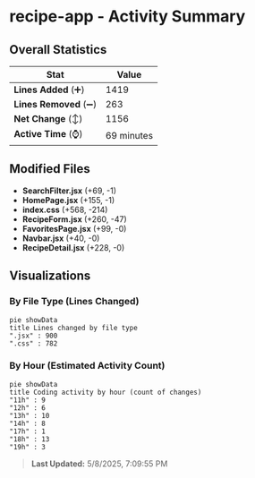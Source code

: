 # recipe-app - Activity Summary 

## Overall Statistics

| Stat                   | Value                                                             |
| ---------------------- | ----------------------------------------------------------------- |
| **Lines Added** (➕)   | 1419                                          |
| **Lines Removed** (➖) | 263                                        |
| **Net Change** (↕)    | 1156                |
| **Active Time** (⌚)   | 69 minutes |


## Modified Files
- **SearchFilter.jsx** (+69, -1)
- **HomePage.jsx** (+155, -1)
- **index.css** (+568, -214)
- **RecipeForm.jsx** (+260, -47)
- **FavoritesPage.jsx** (+99, -0)
- **Navbar.jsx** (+40, -0)
- **RecipeDetail.jsx** (+228, -0)

## Visualizations

### By File Type (Lines Changed)

```mermaid
pie showData
title Lines changed by file type
".jsx" : 900
".css" : 782
```

### By Hour (Estimated Activity Count)

```mermaid
pie showData
title Coding activity by hour (count of changes)
"11h" : 9
"12h" : 6
"13h" : 10
"14h" : 8
"17h" : 1
"18h" : 13
"19h" : 3
```


> **Last Updated:** 5/8/2025, 7:09:55 PM